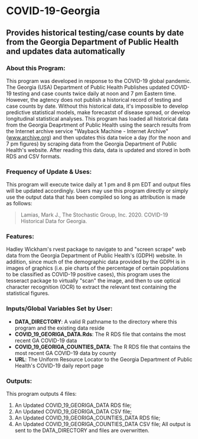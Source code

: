 # COVID-19-Georgia
## Provides historical testing/case counts by date from the Georgia Department of Public Health and updates data automatically

### About this Program:

This program was developed in response to the COVID-19 global pandemic.  The Georgia (USA) Department of
Public Health Publishes updated COVID-19 testing and case counts twice daily at noon and 7 pm Eastern time.  However, the
agtency does not publish a historical record of testing and case counts by date.  Without this historical data, it's impossible
to develop predictive statistical models, make forecastst of disease spread, or develop longitudinal statistical analyses. This
program has loaded all historical data from the Georgia Deaprtment of Public Health using the search results from the
Internet archive service "Wayback Machine - Internet Archive" (www.archive.org) and then updates this data twice a day
(for the noon and 7 pm figures) by scraping data from the Georgia Department of Public Health's website.  After reading this
data, data is updated and stored in both RDS and CSV formats.

### Frequency of Update & Uses:

This program will execute twice daily at 1 pm and 8 pm EDT and output files will be updated accordingly.
Users may use this program directly or simply use the output data that has been compiled so long as attribution is made as
follows:  
> Lamias, Mark J., The Stochastic Group, Inc. 2020.  COVID-19 Historical Data for Georgia.

### Features:

Hadley Wickham's rvest package to navigate to and "screen scrape" web data from the Georgia Department of
Public Health's (GDPH) website.  In addition, since much of the demographic data provided by the GDPH is 
in images of graphics (i.e. pie charts of the percentage of certain populations to be classified as COVID-19 positive cases),
this program uses the tesseract package to virtually "scan" the image, and then to use optical character recognition (OCR)
to extract the relevant text containing the statistical figures.

### Inputs/Global Variables Set by User:
* **DATA_DIRECTORY**:  A valid R pathname to the directory where this program and the existing data reside
* **COVID_19_GEORIGA_DATA.Rds**:  The R RDS file that contains the most recent GA COVID-19 data
* **COVID_19_GEORIGA_COUNTIES_DATA**:  The R RDS file that contains the most recent GA COVID-19 data by county
* **URL**:  The Uniform Resource Locator to the Georgia Department of Public Health's COVID-19 daily report page

### Outputs:
This program outputs 4 files:
1. An Updated COVID_19_GEORIGA_DATA RDS file;
1. An Updated COVID_19_GEORIGA_DATA CSV file;
1. An Updated COVID_19_GEORIGA_COUNTIES_DATA RDS file;
1. An Updated COVID_19_GEORIGA_COUNTIES_DATA CSV file;
All output is sent to the DATA_DIRECTORY and files are overwritten.
